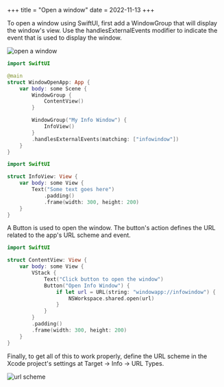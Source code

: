 +++
title = "Open a window"
date = 2022-11-13
+++

To open a window using SwiftUI, first add a WindowGroup that will display the window's view. Use the handlesExternalEvents modifier to indicate the event that is used to display the window.

<p><img src="/img/window-open.png" style="max-width:600px;" alt="open a window"></p>

```swift
import SwiftUI

@main
struct WindowOpenApp: App {
    var body: some Scene {
        WindowGroup {
            ContentView()
        }

        WindowGroup("My Info Window") {
            InfoView()
        }
        .handlesExternalEvents(matching: ["infowindow"])
    }
}
```

```swift
import SwiftUI

struct InfoView: View {
    var body: some View {
        Text("Some text goes here")
            .padding()
            .frame(width: 300, height: 200)
    }
}
```

A Button is used to open the window. The button's action defines the URL related to the app's URL scheme and event.

```swift
import SwiftUI

struct ContentView: View {
    var body: some View {
        VStack {
            Text("Click button to open the window")
            Button("Open Info Window") {
                if let url = URL(string: "windowapp://infowindow") {
                    NSWorkspace.shared.open(url)
                }
            }
        }
        .padding()
        .frame(width: 300, height: 200)
    }
}
```

Finally, to get all of this to work properly, define the URL scheme in the Xcode project's settings at Target &rarr; Info &rarr; URL Types.

<p><img src="/img/window-open-url.png" style="max-width:1000px;" alt="url scheme"></p>
